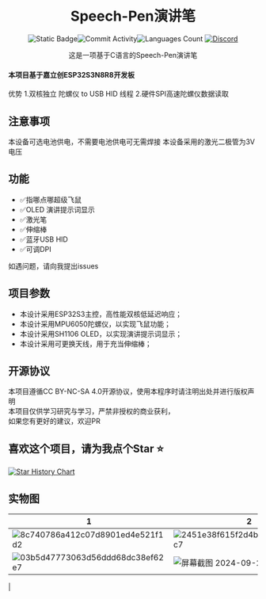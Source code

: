 <div align="center">
    <h1>Speech-Pen演讲笔</h1>


![Static Badge](https://img.shields.io/badge/License-CC_BY_NC_SA_4.0-green?style=for-the-badge)![Commit Activity](https://img.shields.io/github/commit-activity/w/JasonYANG170/Speech-Pen?style=for-the-badge&color=yellow)![Languages Count](https://img.shields.io/github/languages/count/JasonYANG170/Speech-Pen?logo=c&style=for-the-badge)
[![Discord](https://img.shields.io/discord/978108215499816980?style=social&logo=discord&label=echosec)](https://discord.com/invite/az3ceRmgVe)


这是一项基于C语言的Speech-Pen演讲笔

</div>


#### 本项目基于嘉立创ESP32S3N8R8开发板
优势
1.双核独立 陀螺仪 to USB HID 线程
2.硬件SPI高速陀螺仪数据读取

## 注意事项
本设备可选电池供电，不需要电池供电可无需焊接
本设备采用的激光二极管为3V电压
## 功能
- ✅指哪点哪超级飞鼠
- ✅OLED 演讲提示词显示
- ✅激光笔
- ✅伸缩棒
- ✅蓝牙USB HID
- ✅可调DPI

如遇问题，请向我提出issues


## 项目参数

* 本设计采用ESP32S3主控，高性能双核低延迟响应；
* 本设计采用MPU6050陀螺仪，以实现飞鼠功能；
* 本设计采用SH1106 OLED，以实现演讲提示词显示；
* 本设计采用可更换天线，用于充当伸缩棒；


## 开源协议
本项目遵循CC BY-NC-SA 4.0开源协议，使用本程序时请注明出处并进行版权声明  
本项目仅供学习研究与学习，严禁非授权的商业获利，  
如果您有更好的建议，欢迎PR

## 喜欢这个项目，请为我点个Star ⭐

[![Star History Chart](https://api.star-history.com/svg?repos=JasonYANG170/Speech-Pen&type=Date)](https://star-history.com/#star-history/star-history&Date)



## 实物图

| 1 | 2 |
| --- | --- |
| ![8c740786a412c07d8901ed4e521f1d2](https://github.com/user-attachments/assets/c22913c6-d828-4d60-bc36-52fd89eb10b2)| ![2451e38f615f2d4bd12a41a070491c7](https://github.com/user-attachments/assets/13fb7a77-3834-4cb9-a023-149ccc904ce6)|
|![03b5d47773063d56ddd68dc38ef62e7](https://github.com/user-attachments/assets/0dd9fd54-307e-4783-93a4-d055fc9f91f2)|![屏幕截图 2024-09-22 145025](https://github.com/user-attachments/assets/a0602826-b641-4634-8ccf-567213308e3b)
 |
